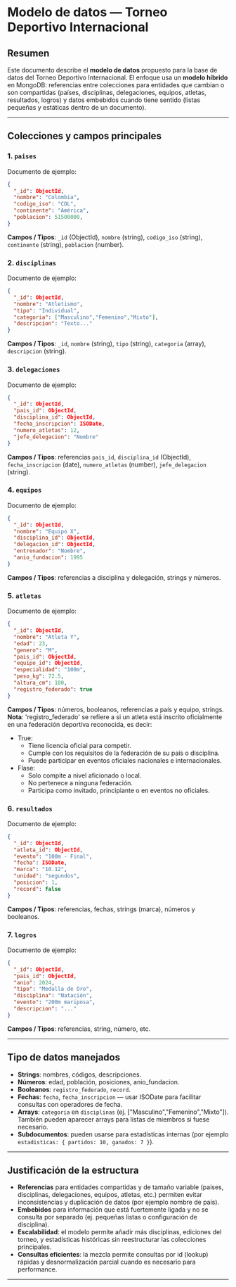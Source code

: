 # Modelo de datos — Torneo Deportivo Internacional

## Resumen
Este documento describe el **modelo de datos** propuesto para la base de datos del Torneo Deportivo Internacional. El enfoque usa un **modelo híbrido** en MongoDB: referencias entre colecciones para entidades que cambian o son compartidas (países, disciplinas, delegaciones, equipos, atletas, resultados, logros) y datos embebidos cuando tiene sentido (listas pequeñas y estáticas dentro de un documento).

---

## Colecciones y campos principales

### 1. `paises`
Documento de ejemplo:
```json
{
  "_id": ObjectId,
  "nombre": "Colombia",
  "codigo_iso": "COL",
  "continente": "América",
  "poblacion": 51500000,
}
```
**Campos / Tipos**: `_id` (ObjectId), `nombre` (string), `codigo_iso` (string), `continente` (string), `poblacion` (number).

### 2. `disciplinas`
Documento de ejemplo:
```json
{
  "_id": ObjectId,
  "nombre": "Atletismo",
  "tipo": "Individual",
  "categoria": ["Masculino","Femenino","Mixto"],
  "descripcion": "Texto..."
}
```
**Campos / Tipos**: `_id`, `nombre` (string), `tipo` (string), `categoria` (array<string>), `descripcion` (string).

### 3. `delegaciones`
Documento de ejemplo:
```json
{
  "_id": ObjectId,
  "pais_id": ObjectId,
  "disciplina_id": ObjectId,
  "fecha_inscripcion": ISODate,
  "numero_atletas": 12,
  "jefe_delegacion": "Nombre"
}
```
**Campos / Tipos**: referencias `pais_id`, `disciplina_id` (ObjectId), `fecha_inscripcion` (date), `numero_atletas` (number), `jefe_delegacion` (string).

### 4. `equipos`
Documento de ejemplo:
```json
{
  "_id": ObjectId,
  "nombre": "Equipo X",
  "disciplina_id": ObjectId,
  "delegacion_id": ObjectId,
  "entrenador": "Nombre",
  "anio_fundacion": 1995
}
```
**Campos / Tipos**: referencias a disciplina y delegación, strings y números.

### 5. `atletas`
Documento de ejemplo:
```json
{
  "_id": ObjectId,
  "nombre": "Atleta Y",
  "edad": 23,
  "genero": "M",
  "pais_id": ObjectId,
  "equipo_id": ObjectId,
  "especialidad": "100m",
  "peso_kg": 72.5,
  "altura_cm": 180,
  "registro_federado": true
}
```
**Campos / Tipos**: números, booleanos, referencias a país y equipo, strings.
**Nota**: 'registro_federado' se refiere a si un atleta está inscrito oficialmente en una federación deportiva reconocida, es decir:
- True: 
  - Tiene licencia oficial para competir.
  - Cumple con los requisitos de la federación de su país o disciplina.
  - Puede participar en eventos oficiales nacionales e internacionales.
- Flase:
  - Solo compite a nivel aficionado o local.
  - No pertenece a ninguna federación.
  - Participa como invitado, principiante o en eventos no oficiales.

### 6. `resultados`
Documento de ejemplo:
```json
{
  "_id": ObjectId,
  "atleta_id": ObjectId,
  "evento": "100m - Final",
  "fecha": ISODate,
  "marca": "10.12",
  "unidad": "segundos",
  "posicion": 1,
  "record": false
}
```
**Campos / Tipos**: referencias, fechas, strings (marca), números y booleanos.

### 7. `logros`
Documento de ejemplo:
```json
{
  "_id": ObjectId,
  "pais_id": ObjectId,
  "anio": 2024,
  "tipo": "Medalla de Oro",
  "disciplina": "Natación",
  "evento": "200m mariposa",
  "descripcion": "..."
}
```
**Campos / Tipos**: referencias, string, número, etc.

---

## Tipo de datos manejados
- **Strings**: nombres, códigos, descripciones.
- **Números**: edad, población, posiciones, anio_fundacion.
- **Booleanos**: `registro_federado`, `record`.
- **Fechas**: `fecha`, `fecha_inscripcion` — usar ISODate para facilitar consultas con operadores de fecha.
- **Arrays**: `categoria` en `disciplinas` (ej. ["Masculino","Femenino","Mixto"]). También pueden aparecer arrays para listas de miembros si fuese necesario.
- **Subdocumentos**: pueden usarse para estadísticas internas (por ejemplo `estadisticas: { partidos: 10, ganados: 7 }`).

---

## Justificación de la estructura
- **Referencias** para entidades compartidas y de tamaño variable (paises, disciplinas, delegaciones, equipos, atletas, etc.) permiten evitar inconsistencias y duplicación de datos (por ejemplo nombre de país).
- **Embebidos** para información que está fuertemente ligada y no se consulta por separado (ej. pequeñas listas o configuración de disciplina).
- **Escalabilidad**: el modelo permite añadir más disciplinas, ediciones del torneo, y estadísticas históricas sin reestructurar las colecciones principales.
- **Consultas eficientes**: la mezcla permite consultas por id (lookup) rápidas y desnormalización parcial cuando es necesario para performance.

---
